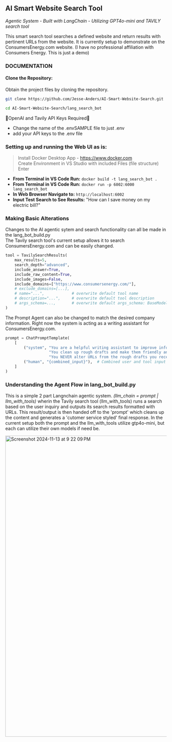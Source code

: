 ## AI Smart Website Search Tool
_Agentic System - Built with LangChain - Utilizing GPT4o-mini and TAVILY search tool_

This smart search tool searches a defined website and return results with pertinent URLs from the website. It is currently setup to demonstrate on the ConsumersEnergy.com website. (I have no professional affiliation with Consumers Energy. This is just a demo)

### DOCUMENTATION
#### Clone the Repository:
Obtain the project files by cloning the repository.<br>

```bash
git clone https://github.com/Jesse-Anders/AI-Smart-Website-Search.git

cd AI-Smart-Website-Search/lang_search_bot
```

🚨OpenAI and Tavily API Keys Required🚨<br>
- Change the name of the .envSAMPLE file to just .env<br>
- add your API keys to the .env file


### Setting up and running the Web UI as is:
> Install Docker Desktop App - https://www.docker.com <br>
> Create Environment in VS Studio with included Files (file structure)
> Enter 

- __From Terminal in VS Code Run:__
```docker build -t lang_search_bot .```  
- __From Terminal in VS Code Run:__
```docker run -p 6002:6000 lang_search_bot```
- __In Web Browser Navigate to:__
```http://localhost:6002```
- __Input Test Search to See Results:__
"How can I save money on my electric bill?"

### Making Basic Alterations
Changes to the AI agentic sytem and search functionality can all be made in the lang_bot_build.py<br>
The Tavily search tool's current setup allows it to search ConsumersEnergy.com and can be easily changed.
```python
tool = TavilySearchResults(
    max_results=5,
    search_depth="advanced",
    include_answer=True,
    include_raw_content=True,
    include_images=False,
    include_domains=["https://www.consumersenergy.com/"],
    # exclude_domains=[...],
    # name="...",            # overwrite default tool name
    # description="...",     # overwrite default tool description
    # args_schema=...,       # overwrite default args_schema: BaseModel
)
```

The Prompt Agent can also be changed to match the desired company information. Right now the system is acting as a writing assistant for ConsumersEnergy.com.
```python
prompt = ChatPromptTemplate(
    [
        ("system", "You are a helpful writing assistant to improve information for customers of ConsumersEnergy.com. "
                   "You clean up rough drafts and make them friendly and professional for customers to read. "
                   "You NEVER alter URLs from the rough drafts you receive."),
        ("human", "{combined_input}"),  # Combined user and tool input
    ]
)
```

### Understanding the Agent Flow in lang_bot_build.py
This is a simple 2 part Langnchain agentic system. _(llm_chain = prompt | llm_with_tools)_ wherin the Tavily search tool (llm_with_tools) runs a search based on the user inquiry and outputs its search results formatted with URLs. This result/output is then handed off to the 'prompt' which cleans up the content and generates a 'cutomer service styled' final response. In the current setup both the prompt and the llm_with_tools utilize gtp4o-mini, but each can utilize their own models if need be.

<img width="938" alt="Screenshot 2024-11-13 at 9 22 09 PM" src="https://github.com/user-attachments/assets/07e15100-6047-412b-90ae-c262692a0d1c">

